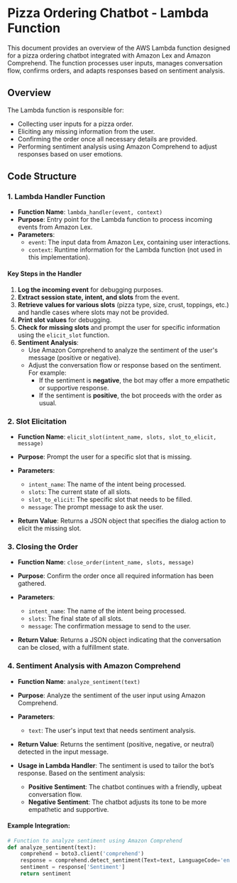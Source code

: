 # Pizza Ordering Chatbot - Lambda Function

This document provides an overview of the AWS Lambda function designed for a pizza ordering chatbot integrated with Amazon Lex and Amazon Comprehend. The function processes user inputs, manages conversation flow, confirms orders, and adapts responses based on sentiment analysis.

## Overview

The Lambda function is responsible for:

- Collecting user inputs for a pizza order.
- Eliciting any missing information from the user.
- Confirming the order once all necessary details are provided.
- Performing sentiment analysis using Amazon Comprehend to adjust responses based on user emotions.

## Code Structure

### 1. Lambda Handler Function

- **Function Name**: `lambda_handler(event, context)`
- **Purpose**: Entry point for the Lambda function to process incoming events from Amazon Lex.
- **Parameters**:
  - `event`: The input data from Amazon Lex, containing user interactions.
  - `context`: Runtime information for the Lambda function (not used in this implementation).
  
#### Key Steps in the Handler
1. **Log the incoming event** for debugging purposes.
2. **Extract session state, intent, and slots** from the event.
3. **Retrieve values for various slots** (pizza type, size, crust, toppings, etc.) and handle cases where slots may not be provided.
4. **Print slot values** for debugging.
5. **Check for missing slots** and prompt the user for specific information using the `elicit_slot` function.
6. **Sentiment Analysis**:
   - Use Amazon Comprehend to analyze the sentiment of the user's message (positive or negative).
   - Adjust the conversation flow or response based on the sentiment. For example:
     - If the sentiment is **negative**, the bot may offer a more empathetic or supportive response.
     - If the sentiment is **positive**, the bot proceeds with the order as usual.
   
### 2. Slot Elicitation

- **Function Name**: `elicit_slot(intent_name, slots, slot_to_elicit, message)`
- **Purpose**: Prompt the user for a specific slot that is missing.
- **Parameters**:
  - `intent_name`: The name of the intent being processed.
  - `slots`: The current state of all slots.
  - `slot_to_elicit`: The specific slot that needs to be filled.
  - `message`: The prompt message to ask the user.
  
- **Return Value**: Returns a JSON object that specifies the dialog action to elicit the missing slot.

### 3. Closing the Order

- **Function Name**: `close_order(intent_name, slots, message)`
- **Purpose**: Confirm the order once all required information has been gathered.
- **Parameters**:
  - `intent_name`: The name of the intent being processed.
  - `slots`: The final state of all slots.
  - `message`: The confirmation message to send to the user.
  
- **Return Value**: Returns a JSON object indicating that the conversation can be closed, with a fulfillment state.

### 4. Sentiment Analysis with Amazon Comprehend

- **Function Name**: `analyze_sentiment(text)`
- **Purpose**: Analyze the sentiment of the user input using Amazon Comprehend.
- **Parameters**:
  - `text`: The user's input text that needs sentiment analysis.
  
- **Return Value**: Returns the sentiment (positive, negative, or neutral) detected in the input message.
  
- **Usage in Lambda Handler**: The sentiment is used to tailor the bot’s response. Based on the sentiment analysis:
  - **Positive Sentiment**: The chatbot continues with a friendly, upbeat conversation flow.
  - **Negative Sentiment**: The chatbot adjusts its tone to be more empathetic and supportive.

#### Example Integration:
```python
# Function to analyze sentiment using Amazon Comprehend
def analyze_sentiment(text):
    comprehend = boto3.client('comprehend')
    response = comprehend.detect_sentiment(Text=text, LanguageCode='en')
    sentiment = response['Sentiment']
    return sentiment
